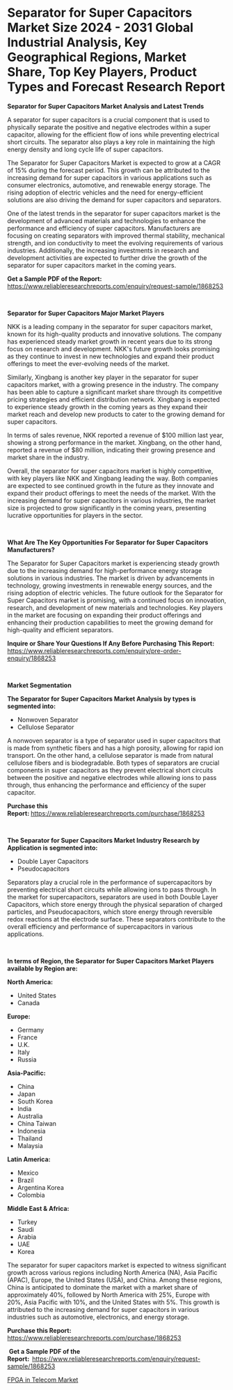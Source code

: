 <p><h1>Separator for Super Capacitors Market Size 2024 - 2031 Global Industrial Analysis, Key Geographical Regions, Market Share, Top Key Players, Product Types and Forecast Research Report</h1></p><p><strong>Separator for Super Capacitors Market Analysis and Latest Trends</strong></p>
<p><p>A separator for super capacitors is a crucial component that is used to physically separate the positive and negative electrodes within a super capacitor, allowing for the efficient flow of ions while preventing electrical short circuits. The separator also plays a key role in maintaining the high energy density and long cycle life of super capacitors.</p><p>The Separator for Super Capacitors Market is expected to grow at a CAGR of 15% during the forecast period. This growth can be attributed to the increasing demand for super capacitors in various applications such as consumer electronics, automotive, and renewable energy storage. The rising adoption of electric vehicles and the need for energy-efficient solutions are also driving the demand for super capacitors and separators.</p><p>One of the latest trends in the separator for super capacitors market is the development of advanced materials and technologies to enhance the performance and efficiency of super capacitors. Manufacturers are focusing on creating separators with improved thermal stability, mechanical strength, and ion conductivity to meet the evolving requirements of various industries. Additionally, the increasing investments in research and development activities are expected to further drive the growth of the separator for super capacitors market in the coming years.</p></p>
<p><strong>Get a Sample PDF of the Report:&nbsp;</strong> <a href="https://www.reliableresearchreports.com/enquiry/request-sample/1868253">https://www.reliableresearchreports.com/enquiry/request-sample/1868253</a></p>
<p>&nbsp;</p>
<p><strong>Separator for Super Capacitors Major Market Players</strong></p>
<p><p>NKK is a leading company in the separator for super capacitors market, known for its high-quality products and innovative solutions. The company has experienced steady market growth in recent years due to its strong focus on research and development. NKK's future growth looks promising as they continue to invest in new technologies and expand their product offerings to meet the ever-evolving needs of the market.</p><p>Similarly, Xingbang is another key player in the separator for super capacitors market, with a growing presence in the industry. The company has been able to capture a significant market share through its competitive pricing strategies and efficient distribution network. Xingbang is expected to experience steady growth in the coming years as they expand their market reach and develop new products to cater to the growing demand for super capacitors.</p><p>In terms of sales revenue, NKK reported a revenue of $100 million last year, showing a strong performance in the market. Xingbang, on the other hand, reported a revenue of $80 million, indicating their growing presence and market share in the industry.</p><p>Overall, the separator for super capacitors market is highly competitive, with key players like NKK and Xingbang leading the way. Both companies are expected to see continued growth in the future as they innovate and expand their product offerings to meet the needs of the market. With the increasing demand for super capacitors in various industries, the market size is projected to grow significantly in the coming years, presenting lucrative opportunities for players in the sector.</p></p>
<p>&nbsp;</p>
<p><strong>What Are The Key Opportunities For Separator for Super Capacitors Manufacturers?</strong></p>
<p><p>The Separator for Super Capacitors market is experiencing steady growth due to the increasing demand for high-performance energy storage solutions in various industries. The market is driven by advancements in technology, growing investments in renewable energy sources, and the rising adoption of electric vehicles. The future outlook for the Separator for Super Capacitors market is promising, with a continued focus on innovation, research, and development of new materials and technologies. Key players in the market are focusing on expanding their product offerings and enhancing their production capabilities to meet the growing demand for high-quality and efficient separators.</p></p>
<p><strong>Inquire or Share Your Questions If Any Before Purchasing This Report:</strong> <a href="https://www.reliableresearchreports.com/enquiry/pre-order-enquiry/1868253">https://www.reliableresearchreports.com/enquiry/pre-order-enquiry/1868253</a></p>
<p>&nbsp;</p>
<p><strong>Market Segmentation</strong></p>
<p><strong>The Separator for Super Capacitors Market Analysis by types is segmented into:</strong></p>
<p><ul><li>Nonwoven Separator</li><li>Cellulose Separator</li></ul></p>
<p><p>A nonwoven separator is a type of separator used in super capacitors that is made from synthetic fibers and has a high porosity, allowing for rapid ion transport. On the other hand, a cellulose separator is made from natural cellulose fibers and is biodegradable. Both types of separators are crucial components in super capacitors as they prevent electrical short circuits between the positive and negative electrodes while allowing ions to pass through, thus enhancing the performance and efficiency of the super capacitor.</p></p>
<p><strong>Purchase this Report:&nbsp;</strong><a href="https://www.reliableresearchreports.com/purchase/1868253">https://www.reliableresearchreports.com/purchase/1868253</a></p>
<p>&nbsp;</p>
<p><strong>The Separator for Super Capacitors Market Industry Research by Application is segmented into:</strong></p>
<p><ul><li>Double Layer Capacitors</li><li>Pseudocapacitors</li></ul></p>
<p><p>Separators play a crucial role in the performance of supercapacitors by preventing electrical short circuits while allowing ions to pass through. In the market for supercapacitors, separators are used in both Double Layer Capacitors, which store energy through the physical separation of charged particles, and Pseudocapacitors, which store energy through reversible redox reactions at the electrode surface. These separators contribute to the overall efficiency and performance of supercapacitors in various applications.</p></p>
<p>&nbsp;</p>
<p><strong>In terms of Region, the Separator for Super Capacitors Market Players available by Region are:</strong></p>
<p>
    <p> <strong> North America: </strong>
        <ul>
            <li>United States</li>
            <li>Canada</li>
        </ul>
        </p> 
    <p> <strong> Europe: </strong>
        <ul>
            <li>Germany</li>
            <li>France</li>
            <li>U.K.</li>
            <li>Italy</li>
            <li>Russia</li>
        </ul>
        </p> 
    <p> <strong> Asia-Pacific: </strong>
        <ul>
            <li>China</li>
            <li>Japan</li>
            <li>South Korea</li>
            <li>India</li>
            <li>Australia</li>
            <li>China Taiwan</li>
            <li>Indonesia</li>
            <li>Thailand</li>
            <li>Malaysia</li>
        </ul>
        </p> 
    <p> <strong> Latin America: </strong>
        <ul>
            <li>Mexico</li>
            <li>Brazil</li>
            <li>Argentina Korea</li>
            <li>Colombia</li>
        </ul>
        </p> 
    <p> <strong> Middle East & Africa: </strong>
        <ul>
            <li>Turkey</li>
            <li>Saudi</li>
            <li>Arabia</li>
            <li>UAE</li>
            <li>Korea</li>
        </ul>
    </p>
    </p>
<p><p>The separator for super capacitors market is expected to witness significant growth across various regions including North America (NA), Asia Pacific (APAC), Europe, the United States (USA), and China. Among these regions, China is anticipated to dominate the market with a market share of approximately 40%, followed by North America with 25%, Europe with 20%, Asia Pacific with 10%, and the United States with 5%. This growth is attributed to the increasing demand for super capacitors in various industries such as automotive, electronics, and energy storage.</p></p>
<p><strong>Purchase this Report: </strong><a href="https://www.reliableresearchreports.com/purchase/1868253">https://www.reliableresearchreports.com/purchase/1868253</a></p>
<p>&nbsp;<strong>Get a Sample PDF of the Report:&nbsp;&nbsp;</strong><a href="https://www.reliableresearchreports.com/enquiry/request-sample/1868253">https://www.reliableresearchreports.com/enquiry/request-sample/1868253</a></p>
<p><strong></strong></p>
<p><p><a href="https://github.com/GroverBarry/Market-Research-Report-List-4/blob/main/fpga-in-telecom-market.md">FPGA in Telecom Market</a></p></p>